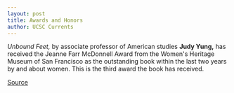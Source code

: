 ```yaml
---
layout: post
title: Awards and Honors
author: UCSC Currents
---
```


_Unbound Feet,_ by associate professor of American studies **Judy Yung,** has received the Jeanne Farr McDonnell Award from the Women's Heritage Museum of San Francisco as the outstanding book within the last two years by and about women. This is the third award the book has received.

[Source](http://www1.ucsc.edu/oncampus/currents/97-03-31/awards.htm "Permalink to Awards and Honors: 03-31-97")
